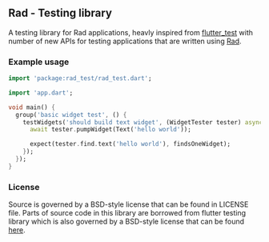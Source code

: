 ## Rad - Testing library

A testing library for Rad applications, heavly inspired from [flutter_test](https://api.flutter.dev/flutter/flutter_test/flutter_test-library.html) with number of new APIs for testing applications that are written using [Rad](https://github.com/erlage/rad).


### Example usage

```dart
import 'package:rad_test/rad_test.dart';

import 'app.dart';

void main() {
  group('basic widget test', () {
    testWidgets('should build text widget', (WidgetTester tester) async {
      await tester.pumpWidget(Text('hello world'));

      expect(tester.find.text('hello world'), findsOneWidget);
    });
  });
}
```

### License

Source is governed by a BSD-style license that can be found in LICENSE file. Parts of source code in this library are borrowed from flutter testing library which is also governed by a BSD-style license that can be found [here](https://github.com/flutter/flutter/blob/master/LICENSE).

